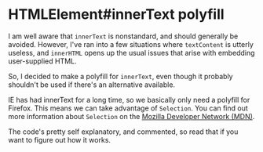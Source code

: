 # HTMLElement#innerText polyfill

I am well aware that `innerText` is nonstandard, and should generally be avoided.
However, I've ran into a few situations where `textContent` is utterly useless, and `innerHTML` opens up the usual issues that arise with embedding user-supplied HTML.

So, I decided to make a polyfill for `innerText`, even though it probably shouldn't be used if there's an alternative available.

IE has had innerText for a long time, so we basically only need a polyfill for Firefox. This means we can take advantage of `Selection`.
You can find out more information about `Selection` on the [Mozilla Developer Network (MDN)](https://developer.mozilla.org/en-US/docs/DOM/Selection).

The code's pretty self explanatory, and commented, so read that if you want to figure out how it works.
